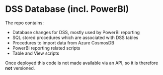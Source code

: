 # DSS Database (incl. PowerBI)

The repo contains:
- Database changes for DSS, mostly used by PowerBI reporting
- SQL stored procedures which are associated with DSS tables 
- Procedures to import data from Azure CosmosDB
- PowerBI reporting related scripts
- Table and View scripts

Once deployed this code is not made available via an API, so it is therefore **not** versioned.

